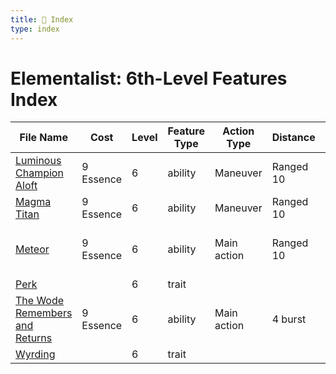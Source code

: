 ```yaml
---
title: 📑 Index
type: index
---
```


# Elementalist: 6th-Level Features Index

| File Name                                                                   | Cost      | Level | Feature Type | Action Type | Distance  | Target                 |
| --------------------------------------------------------------------------- | --------- | ----- | ------------ | ----------- | --------- | ---------------------- |
| [Luminous Champion Aloft](../Luminous%20Champion%20Aloft)                   | 9 Essence | 6     | ability      | Maneuver    | Ranged 10 | Self or one ally       |
| [Magma Titan](../Magma%20Titan)                                             | 9 Essence | 6     | ability      | Maneuver    | Ranged 10 | Self or one ally       |
| [Meteor](../Meteor)                                                         | 9 Essence | 6     | ability      | Main action | Ranged 10 | One creature or object |
| [Perk](../Perk)                                                             |           | 6     | trait        |             |           |                        |
| [The Wode Remembers and Returns](../The%20Wode%20Remembers%20and%20Returns) | 9 Essence | 6     | ability      | Main action | 4 burst   | Special                |
| [Wyrding](../Wyrding)                                                       |           | 6     | trait        |             |           |                        |
